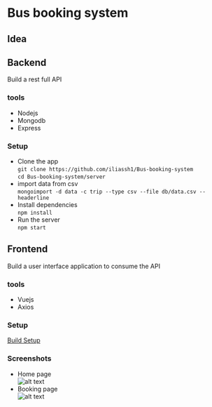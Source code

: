 # Bus booking system
## Idea

## Backend
Build a rest full API 
### tools
* Nodejs
* Mongodb
* Express  
### Setup  
* Clone the app   
`git clone https://github.com/iliassh1/Bus-booking-system`  
`cd Bus-booking-system/server`  
* import data from csv  
`mongoimport -d data -c trip --type csv --file db/data.csv --headerline`  
* Install dependencies  
`npm install`  
* Run the server  
`npm start`  

## Frontend

Build a user interface application to consume the API
### tools
* Vuejs
* Axios
### Setup
[Build Setup](https://github.com/iliassh1/Bus-booking-system/blob/master/client/README.md)

### Screenshots
* Home page  
![alt text](https://github.com/iliassh1/Bus-booking-system/client/public/img/Screenshot1.png)  
* Booking page  
![alt text](https://github.com/iliassh1/Bus-booking-system/client/public/img/Screenshot2.png)  

